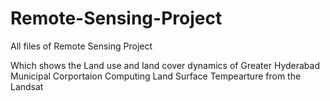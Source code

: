 # Remote-Sensing-Project
All files of Remote Sensing  Project

Which shows the Land use and land cover dynamics of Greater Hyderabad Municipal Corportaion 
Computing Land Surface Tempearture from the Landsat
